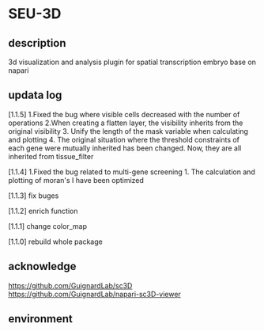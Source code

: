 # SEU-3D

## description

3d visualization and analysis plugin for spatial transcription embryo base on napari

## updata log

[1.1.5] 1.Fixed the bug where visible cells decreased with the number of operations
        2.When creating a flatten layer, the visibility inherits from the original visibility
        3. Unify the length of the mask variable when calculating and plotting
        4. The original situation where the threshold constraints of each gene were mutually inherited has been changed. Now, they are all inherited from tissue_filter

[1.1.4] 1.Fixed the bug related to multi-gene screening 
        1. The calculation and plotting of moran's I have been optimized

[1.1.3] fix buges

[1.1.2] enrich function

[1.1.1] change color_map

[1.1.0] rebuild whole package

## acknowledge

https://github.com/GuignardLab/sc3D
https://github.com/GuignardLab/napari-sc3D-viewer

## environment
